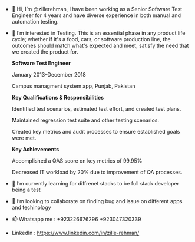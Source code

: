 - 👋 Hi, I’m @zillerehman, I have been working as a Senior Software Test Engineer for 4 years and have diverse experience in both manual and automation testing.
- 👀 I’m interested in Testing. This is an essential phase in any product life cycle; whether if it's a food, cars, or software production line, the
     outcomes should match what's expected and meet, satisfy the need that we created the product for.
     
     **Software Test Engineer**
     
     January 2013–December 2018
     
     Campus managment system app, Punjab, Pakistan

     **Key Qualifications & Responsibilities**

     Identified test scenarios, estimated test effort, and created test plans.
     
     Maintained regression test suite and other testing scenarios.
     
     Created key metrics and audit processes to ensure established goals were met.
     
     **Key Achievements**

     Accomplished a QAS score on key metrics of 99.95%
     
     Decreased IT workload by 20% due to improvement of QA processes.
     

- 🌱 I’m currently learning for diffrenet stacks to be full stack developer being a test
- 💞️ I’m looking to collaborate on finding bug and issue on different apps and techinology
- 📫 Whatsapp me : +923226676296
 +923047320339
- LinkedIn : https://www.linkedin.com/in/zille-rehman/

